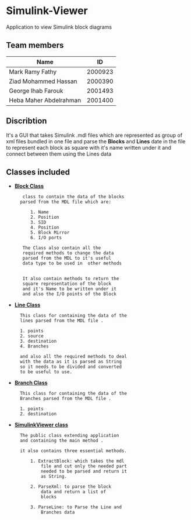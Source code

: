 
# Simulink-Viewer

Application to view Simulink block diagrams

## Team members

| Name          | ID                                                              |
| ----------------- | ------------------------------------------------------------------ |
| Mark Ramy Fathy |  2000923 |
| Ziad Mohammed Hassan | 2000390 |
| George Ihab Farouk | 2001493 |
| Heba Maher Abdelrahman | 2001400 |


## Discribtion
It's a GUI that takes Simulink .mdl files which are represented as group of xml files bundled in one file and parse the **Blocks** and **Lines** date in the file to represent each block as square with it's name written under it and connect between them using the Lines data


## Classes included

- [**Block Class**](https://github.com/markramy23/Simulink-Viewer/blob/main/Project/src/project/Block.java)

         class to contain the data of the blocks
        parsed from the MDL file which are:

            1. Name
            2. Position
            3. SID
            4. Position
            5. Block Mirror
            6. I/O ports

         The Class also contain all the 
         required methods to change the data 
         parsed from the MDL to it's useful 
         data type to be used in  other methods


         It also contain methods to return the 
         square representation of the block 
         and it's Name to be written under it
         and also the I/O points of the Block 


- [**Line Class**](https://github.com/markramy23/Simulink-Viewer/blob/main/Project/src/project/Line.java)

        This class for containing the data of the 
        lines parsed from the MDL file .

        1. points
        2. source
        3. destination
        4. Branches 

        and also all the required methods to deal
        with the data as it is parsed as String
        so it needs to be divided and converted 
        to be useful to use.


- [**Branch Class**](https://github.com/markramy23/Simulink-Viewer/blob/main/Project/src/project/Branch.java) 

        This class for containing the data of the 
        Branches parsed from the MDL file .

        1. points
        2. destination


- [**SimulinkViewer class**](https://github.com/markramy23/Simulink-Viewer/blob/main/Project/src/project/SimulinkViewer.java)

        The public class extending application
        and containing the main method .

        it also contains three essential methods.

            1. ExtractBlock: which takes the mdl 
                file and cut only the needed part 
                needed to be parsed and return it
                as String.

            2. ParseXml: to parse the block 
                data and return a list of
                blocks 

            3. ParseLine: to Parse the Line and
                Branches data   




        
